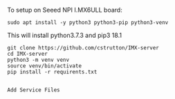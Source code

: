 To setup on Seeed NPI I.MX6ULL board:

```
sudo apt install -y python3 python3-pip python3-venv
```
This will install python3.7.3 and pip3 18.1

```
git clone https://github.com/cstrutton/IMX-server
cd IMX-server
python3 -m venv venv
source venv/bin/activate
pip install -r requirents.txt


Add Service Files

